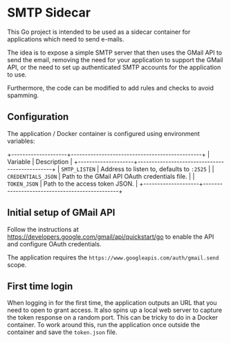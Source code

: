 # SMTP Sidecar

This Go project is intended to be used as a sidecar container for applications which need to send e-mails.

The idea is to expose a simple SMTP server that then uses the GMail API to send the email, removing
the need for your application to support the GMail API, or the need to set up authenticated SMTP
accounts for the application to use.

Furthermore, the code can be modified to add rules and checks to avoid spamming.

## Configuration

The application / Docker container is configured using environment variables:

+--------------------+-----------------------------------------------+
| Variable           | Description                                   |
+--------------------+-----------------------------------------------+
| `SMTP_LISTEN`      | Address to listen to, defaults to `:2525`     |
| `CREDENTIALS_JSON` | Path to the GMail API OAuth credentials file. |
| `TOKEN_JSON`       | Path to the access token JSON.                |
+--------------------+-----------------------------------------------+

## Initial setup of GMail API

Follow the instructions at https://developers.google.com/gmail/api/quickstart/go to enable the API
and configure OAuth credentials.

The application requires the `https://www.googleapis.com/auth/gmail.send` scope.

## First time login

When logging in for the first time, the application outputs an URL that you need to open
to grant access.  It also spins up a local web server to capture the token response on a
random port.  This can be tricky to do in a Docker container.  To work around this, run
the application once outside the container and save the `token.json` file.
